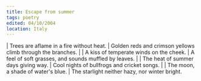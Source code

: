 ```yaml
---
title: Escape from summer
tags: poetry
edited: 04/10/2004
location: Italy
---
```


| Trees are aflame in a fire without heat.
| Golden reds and crimson yellows climb through the branches.
|
| A kiss of temperate winds on the cheek.
| A feel of soft grasses, and sounds muffled by leaves.
|
| The heat of summer days giving way.
| Cool nights of bullfrogs and cricket songs.
|
| The moon, a shade of water's blue.
| The starlight neither hazy, nor winter bright.
